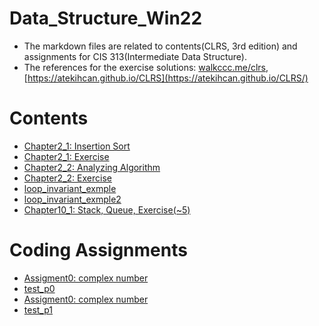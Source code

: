 # Data_Structure_Win22

- The markdown files are related to contents(CLRS, 3rd edition) and assignments for CIS 313(Intermediate Data Structure).
- The references for the exercise solutions: [walkccc.me/clrs](https://walkccc-me.translate.goog/CLRS/?_x_tr_sl=en&_x_tr_tl=ko&_x_tr_hl=en-US&_x_tr_pto=op,sc), [https://atekihcan.github.io/CLRS](https://atekihcan.github.io/CLRS/)

# Contents
- [Chapter2_1: Insertion Sort](https://github.com/hksung/Data_Structure_Win22/blob/main/Chapter2-1.md)
- [Chapter2_1: Exercise](https://github.com/hksung/Data_Structure_Win22/blob/main/Chapter2-1_ex.md)
- [Chapter2_2: Analyzing Algorithm](https://github.com/hksung/Data_Structure_Win22/blob/main/Chapter2-2.md)
- [Chapter2_2: Exercise](https://github.com/hksung/Data_Structure_Win22/blob/main/Chapter2-2_ex.md)
- [loop_invariant_exmple](https://github.com/hksung/Data_Structure_Win22/blob/main/loopInv.pdf)
- [loop_invariant_exmple2](https://github.com/hksung/Data_Structure_Win22/blob/main/loop-invariant.pdf)
- [Chapter10_1: Stack, Queue, Exercise(~5)](https://github.com/hksung/Data_Structure_Win22/blob/main/Chapter10-1.md)

# Coding Assignments
- [Assigment0: complex number](https://github.com/hksung/Data_Structure_Win22/blob/main/hsung_p0.py)
- [test_p0](https://github.com/hksung/Data_Structure_Win22/blob/main/p0_test.py)
- [Assigment0: complex number](https://github.com/hksung/Data_Structure_Win22/blob/main/hsung_p1.py)
- [test_p1](https://github.com/hksung/Data_Structure_Win22/blob/main/p1_test.py)
